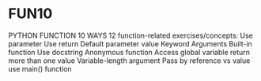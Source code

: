 # FUN10
PYTHON FUNCTION 10 WAYS
12 function-related exercises/concepts:
Use parameter
Use return
Default parameter value
Keyword Arguments
Built-in function
Use docstring
Anonymous function
Access global variable
return more than one value
Variable-length argument
Pass by reference vs value
use main() function

